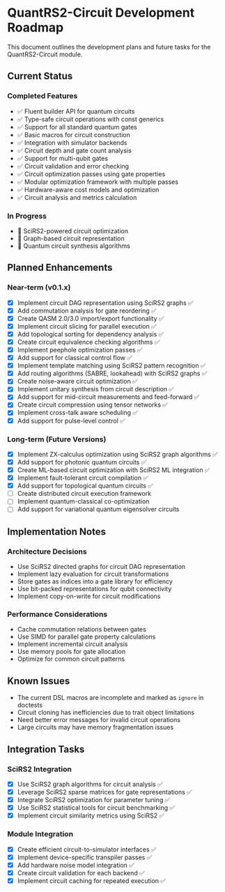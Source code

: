 # QuantRS2-Circuit Development Roadmap

This document outlines the development plans and future tasks for the QuantRS2-Circuit module.

## Current Status

### Completed Features

- ✅ Fluent builder API for quantum circuits
- ✅ Type-safe circuit operations with const generics
- ✅ Support for all standard quantum gates
- ✅ Basic macros for circuit construction
- ✅ Integration with simulator backends
- ✅ Circuit depth and gate count analysis
- ✅ Support for multi-qubit gates
- ✅ Circuit validation and error checking
- ✅ Circuit optimization passes using gate properties
- ✅ Modular optimization framework with multiple passes
- ✅ Hardware-aware cost models and optimization
- ✅ Circuit analysis and metrics calculation

### In Progress

- 🔄 SciRS2-powered circuit optimization
- 🔄 Graph-based circuit representation
- 🔄 Quantum circuit synthesis algorithms

## Planned Enhancements

### Near-term (v0.1.x)

- [x] Implement circuit DAG representation using SciRS2 graphs ✅
- [x] Add commutation analysis for gate reordering ✅
- [x] Create QASM 2.0/3.0 import/export functionality ✅
- [x] Implement circuit slicing for parallel execution ✅
- [x] Add topological sorting for dependency analysis ✅
- [x] Create circuit equivalence checking algorithms ✅
- [x] Implement peephole optimization passes ✅
- [x] Add support for classical control flow ✅
- [x] Implement template matching using SciRS2 pattern recognition ✅
- [x] Add routing algorithms (SABRE, lookahead) with SciRS2 graphs ✅
- [x] Create noise-aware circuit optimization ✅
- [x] Implement unitary synthesis from circuit description ✅
- [x] Add support for mid-circuit measurements and feed-forward ✅
- [x] Create circuit compression using tensor networks ✅
- [x] Implement cross-talk aware scheduling ✅
- [x] Add support for pulse-level control ✅

### Long-term (Future Versions)

- [x] Implement ZX-calculus optimization using SciRS2 graph algorithms ✅
- [x] Add support for photonic quantum circuits ✅
- [x] Create ML-based circuit optimization with SciRS2 ML integration ✅
- [x] Implement fault-tolerant circuit compilation ✅
- [x] Add support for topological quantum circuits ✅
- [ ] Create distributed circuit execution framework
- [ ] Implement quantum-classical co-optimization
- [ ] Add support for variational quantum eigensolver circuits

## Implementation Notes

### Architecture Decisions
- Use SciRS2 directed graphs for circuit DAG representation
- Implement lazy evaluation for circuit transformations
- Store gates as indices into a gate library for efficiency
- Use bit-packed representations for qubit connectivity
- Implement copy-on-write for circuit modifications

### Performance Considerations
- Cache commutation relations between gates
- Use SIMD for parallel gate property calculations
- Implement incremental circuit analysis
- Use memory pools for gate allocation
- Optimize for common circuit patterns

## Known Issues

- The current DSL macros are incomplete and marked as `ignore` in doctests
- Circuit cloning has inefficiencies due to trait object limitations
- Need better error messages for invalid circuit operations
- Large circuits may have memory fragmentation issues

## Integration Tasks

### SciRS2 Integration
- [x] Use SciRS2 graph algorithms for circuit analysis ✅
- [x] Leverage SciRS2 sparse matrices for gate representations ✅
- [x] Integrate SciRS2 optimization for parameter tuning ✅
- [x] Use SciRS2 statistical tools for circuit benchmarking ✅
- [x] Implement circuit similarity metrics using SciRS2 ✅

### Module Integration
- [x] Create efficient circuit-to-simulator interfaces ✅
- [x] Implement device-specific transpiler passes ✅
- [x] Add hardware noise model integration ✅
- [x] Create circuit validation for each backend ✅
- [x] Implement circuit caching for repeated execution ✅
